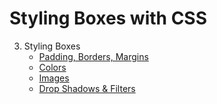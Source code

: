 # Styling Boxes with CSS

3. Styling Boxes
    - [Padding, Borders, Margins]()
    - [Colors]()
    - [Images]()
    - [Drop Shadows & Filters]()